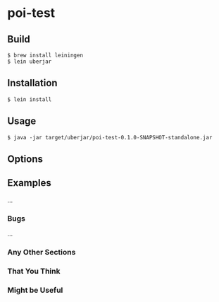 # poi-test

## Build

    $ brew install leiningen
    $ lein uberjar

## Installation
    $ lein install

## Usage

    $ java -jar target/uberjar/poi-test-0.1.0-SNAPSHOT-standalone.jar

## Options


## Examples

...

### Bugs

...

### Any Other Sections
### That You Think
### Might be Useful